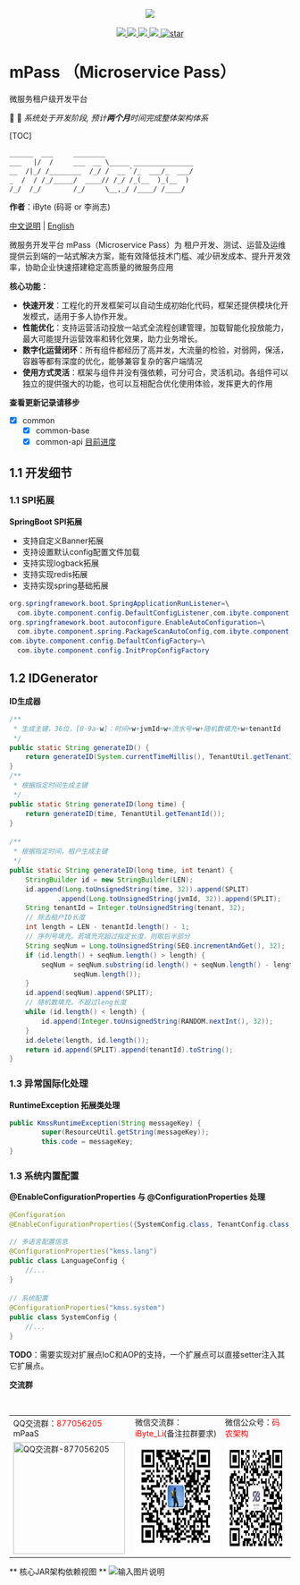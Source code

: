 <p align="center">
	<a href="http://mpass.gitee.io/zh-cn"><img src="https://images.gitee.com/uploads/images/2019/1009/235538_73450b95_1468963.png" width="700"></a>
</p>
<p align="center">
	<a target="_blank" href="https://search.maven.org/search?q=M-PasS">
		<img src="https://img.shields.io/badge/Maven Central-1.12.0-blue.svg" ></img>
	</a>
	<a target="_blank" href="https://gitee.com/ibyte/M-Pass/blob/master/LICENSE">
		<img src="https://img.shields.io/badge/License-Apache%202.0-blue.svg" ></img>
	</a>
	<a target="_blank" href="https://www.oracle.com/technetwork/java/javase/downloads/index.html">
		<img src="https://img.shields.io/badge/JDK-1.8+-green.svg" ></img>
	</a>
	<a target="_blank" href="https://gitee.com/ibyte/M-Pass" title="API文档">
		<img src="https://img.shields.io/badge/Api Docs-1.12.0-orange.svg" ></img>
	</a>
        <a href='https://gitee.com/ibyte/M-Pass/stargazers'>
	  <img src='https://gitee.com/ibyte/M-Pass/badge/star.svg?theme=white' alt='star'></img>
	</a>
</p>

# mPass （Microservice Pass）
微服务租户级开发平台

 :anger:  :facepunch:   _系统处于开发阶段, 预计**两个月**时间完成整体架构体系_

[TOC]

    ______  ___     ________                      
    ___   |/  /     ___  __ \_____ _______________
    __  /|_/ /________  /_/ /  __ `/_  ___/_  ___/
    _  /  / /_/_____/  ____// /_/ /_(__  )_(__  )
    /_/  /_/        /_/     \__,_/ /____/ /____/  

**作者**：iByte (码哥 or 李尚志)

[中文说明](https://gitee.com/ibyte/M-Pass/blob/master/README.md)  |  [English](https://gitee.com/ibyte/M-Pass/blob/master/README.en.md)

微服务开发平台 mPass（Microservice Pass）为 租户开发、测试、运营及运维提供云到端的一站式解决方案，能有效降低技术门槛、减少研发成本、提升开发效率，协助企业快速搭建稳定高质量的微服务应用



**核心功能**：
- **快速开发**：工程化的开发框架可以自动生成初始化代码，框架还提供模块化开发模式，适用于多人协作开发。
- **性能优化**：支持运营活动投放一站式全流程创建管理，加载智能化投放能力，最大可能提升运营效率和转化效果，助力业务增长。
- **数字化运营闭环**：所有组件都经历了高并发，大流量的检验，对弱网，保活，容器等都有深度的优化，能够兼容复杂的客户端情况
- **使用方式灵活**：框架与组件并没有强依赖，可分可合，灵活机动。各组件可以独立的提供强大的功能，也可以互相配合优化使用体验，发挥更大的作用

**查看更新记录请移步**
- [x] common
    - [x] common-base
    - [x] common-api [目前进度](https://gitee.com/ibyte/M-Pass/blob/master/UPDAT-RECORD.md)

## 1.1 开发细节
### 1.1 SPI拓展
**SpringBoot SPI拓展**
- 支持自定义Banner拓展
- 支持设置默认config配置文件加载
- 支持实现logback拓展
- 支持实现redis拓展
- 支持实现spring基础拓展

```java
org.springframework.boot.SpringApplicationRunListener=\
  com.ibyte.component.config.DefaultConfigListener,com.ibyte.component.logback.LogbackListener,com.ibyte.component.banner.BannerListener
org.springframework.boot.autoconfigure.EnableAutoConfiguration=\
  com.ibyte.component.spring.PackageScanAutoConfig,com.ibyte.component.redis.RedissonAutoConfiguration
com.ibyte.component.config.DefaultConfigFactory=\
  com.ibyte.component.config.InitPropConfigFactory
```
## 1.2 IDGenerator
**ID生成器**
```java
/**
 * 生成主键，36位，[0-9a-w]：时间+w+jvmId+w+流水号+w+随机数填充+w+tenantId
 */
public static String generateID() {
    return generateID(System.currentTimeMillis(), TenantUtil.getTenantId());
}
/**
 * 根据指定时间生成主键
 */
public static String generateID(long time) {
    return generateID(time, TenantUtil.getTenantId());
}

/**
 * 根据指定时间，租户生成主键
 */
public static String generateID(long time, int tenant) {
    StringBuilder id = new StringBuilder(LEN);
    id.append(Long.toUnsignedString(time, 32)).append(SPLIT)
            .append(Long.toUnsignedString(jvmId, 32)).append(SPLIT);
    String tenantId = Integer.toUnsignedString(tenant, 32);
    // 除去租户ID长度
    int length = LEN - tenantId.length() - 1;
    // 序列号填充，若填充完超过指定长度，则取后半部分
    String seqNum = Long.toUnsignedString(SEQ.incrementAndGet(), 32);
    if (id.length() + seqNum.length() > length) {
        seqNum = seqNum.substring(id.length() + seqNum.length() - length,
                seqNum.length());
    }
    id.append(seqNum).append(SPLIT);
    // 随机数填充，不超过leng长度
    while (id.length() < length) {
        id.append(Integer.toUnsignedString(RANDOM.nextInt(), 32));
    }
    id.delete(length, id.length());
    return id.append(SPLIT).append(tenantId).toString();
}
```
### 1.3 异常国际化处理
**RuntimeException 拓展类处理**
```java
public KmssRuntimeException(String messageKey) {
		super(ResourceUtil.getString(messageKey));
		this.code = messageKey;
}
```
### 1.3 系统内置配置
**@EnableConfigurationProperties 与 @ConfigurationProperties 处理**
```java
@Configuration
@EnableConfigurationProperties({SystemConfig.class, TenantConfig.class, LicenseConfig.class, LanguageConfig.class, CorsConfig.class})
```
```java
// 多语言配置信息
@ConfigurationProperties("kmss.lang")
public class LanguageConfig {
    //...
}

// 系统配置
@ConfigurationProperties("kmss.system")
public class SystemConfig {
    //...
}
```




**TODO**：需要实现对扩展点IoC和AOP的支持，一个扩展点可以直接setter注入其它扩展点。

**交流群**
<table border="0">
    <tr>
        <td>QQ交流群：<font color="red">877056205</font> mPaaS</td>
        <td>微信交流群：<font color="red">iByte_Li</font>(备注拉群要求)</td>
        <td>微信公众号：<font color="red">码农架构</font></td>
    </tr>
    <tr>&nbsp;</tr>
    <tr>
        <td><img title="QQ交流群-877056205" src="package/docs/images/QQ群-877056205.png" height="200" width="200"/></td>
        <td><img title="微信交流群-iByte_Li" src="package/docs/images/个人微信-iByte_Li.png" height="200" width="200"/></td>
        <td><img title="微信公众号-微技术栈" src="package/docs/images/码农架构-公众号.jpg" height="200" width="200"/></td>
    </tr>
</table

** 核心JAR架构依赖视图 ** 
![输入图片说明](https://images.gitee.com/uploads/images/2019/1009/000659_b0861629_1468963.png "JAR.png")
